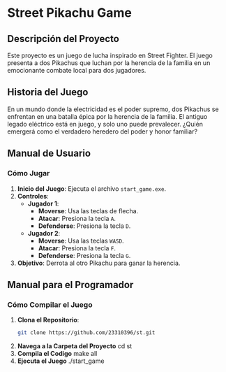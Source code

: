 # Street Pikachu Game

## Descripción del Proyecto
Este proyecto es un juego de lucha inspirado en Street Fighter. El juego presenta a dos Pikachus que luchan por la herencia de la familia en un emocionante combate local para dos jugadores.

## Historia del Juego
En un mundo donde la electricidad es el poder supremo, dos Pikachus se enfrentan en una batalla épica por la herencia de la familia. El antiguo legado eléctrico está en juego, y solo uno puede prevalecer. ¿Quién emergerá como el verdadero heredero del poder y honor familiar?

## Manual de Usuario

### Cómo Jugar
1. **Inicio del Juego**: Ejecuta el archivo `start_game.exe`.
2. **Controles**:
   - **Jugador 1**:
     - **Moverse**: Usa las teclas de flecha.
     - **Atacar**: Presiona la tecla `A`.
     - **Defenderse**: Presiona la tecla `D`.
   - **Jugador 2**:
     - **Moverse**: Usa las teclas `WASD`.
     - **Atacar**: Presiona la tecla `F`.
     - **Defenderse**: Presiona la tecla `G`.
3. **Objetivo**: Derrota al otro Pikachu para ganar la herencia.

## Manual para el Programador

### Cómo Compilar el Juego
1. **Clona el Repositorio**:
   ```bash
   git clone https://github.com/23310396/st.git
2. **Navega a la Carpeta del Proyecto**
    cd st
3. **Compila el Codigo**
    make all
4. **Ejecuta el Juego**
    ./start_game
    
